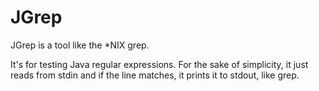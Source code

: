 JGrep
=====
JGrep is a tool like the *NIX grep. 

It's for testing Java regular expressions. For the sake of simplicity, it just
reads from stdin and if the line matches, it prints it to stdout, like grep.
